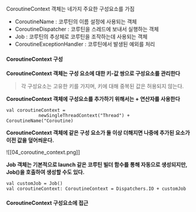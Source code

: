 CoroutineContext 객체는 네가지 주요한 구성요소를 가짐
- CoroutineName : 코루틴의 이름 설정에 사용되는 객체
- CoroutineDispatcher : 코루틴을 스레드에 보내서 실행하는 객체
- Job : 코루틴의 추상체로 코루틴을 조작하는데 사용되는 객체
- CoroutineExceptionHandler : 코루틴에서 발생된 예외를 처리 


#### CoroutineContext 구성

**CoroutineContext 객체는 구성 요소에 대한 키-값 쌍으로 구성요소를 관리한다**
> 각 구성요소는 고유한 키를 가지며, 키에 대해 중복된 값은 허용되지 않는다.

**CoroutineContext 객체에 구성요소를 추가하기 위해서는 + 연산자를 사용한다**
```
val coroutineContext = 
			newSingleThreadContext("Thread") + CoroutineName("Coroutine)
```

**CoroutineContext 객체에 같은 구성 요소가 둘 이상 더해지면 나중에 추가된 요소가 이전 값을 덮어씌운다.**

![[04_coroutine_context.png]]

**Job 객체는 기본적으로 launch 같은 코루틴 빌더 함수를 통해 자동으로 생성되지만, Job()을 호출하여 생성할 수도 있다.**

```
val customJob = Job()
val coroutineContext: CoroutineContext = Dispatchers.IO + customJob
```

#### CoroutineContext 구성요소에 접근
